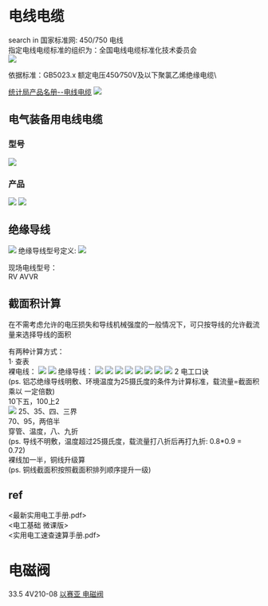 # 电线电缆
search in 国家标准网: 450/750 电线 \
指定电线电缆标准的组织为：全国电线电缆标准化技术委员会 \
![](../img/Snipaste_2024-07-12_08-12-03.png)

依据标准：GB5023.x 额定电压450∕750V及以下聚氯乙烯绝缘电缆\

[统计局产品名册--电线电缆](https://www.stats.gov.cn/sj/tjbz/tjypflml/2010/39/3909.html)
![](../img/Snipaste_2024-07-12_10-43-18.png)

## 电气装备用电线电缆
### 型号
![](../img/Snipaste_2024-07-12_11-25-39.png)
### 产品
![](../img/Snipaste_2024-07-12_11-29-33.png)
![](../img/Snipaste_2024-07-12_11-32-25.png)

## 绝缘导线
![](../img/Snipaste_2024-07-12_11-04-05.png)
绝缘导线型号定义:
![](../img/Snipaste_2024-07-12_11-05-03.png)

现场电线型号：\
RV AVVR	

## 截面积计算
在不需考虑允许的电压损失和导线机械强度的一般情况下，可只按导线的允许截流量来选择导线的面积

有两种计算方式：\
1· 查表 \
裸电线：
![](../img/Snipaste_2024-07-12_11-42-31.png)
![](../img/Snipaste_2024-07-12_11-43-13.png)
绝缘导线：
![](../img/Snipaste_2024-07-12_11-44-01.png)
![](../img/Snipaste_2024-07-12_11-44-29.png)
![](../img/Snipaste_2024-07-12_11-44-49.png)
![](../img/Snipaste_2024-07-12_11-48-04.png)
![](../img/Snipaste_2024-07-12_11-48-28.png)
![](../img/Snipaste_2024-07-12_11-48-43.png)
![](../img/Snipaste_2024-07-12_11-49-03.png)
![](../img/Snipaste_2024-07-12_11-49-26.png)
2 电工口诀\
(ps. 铝芯绝缘导线明敷、环境温度为25摄氏度的条件为计算标准，载流量=截面积 乘以 一定倍数) \
10下五，100上2\
![](../img/Snipaste_2024-07-12_11-54-12.png)
25、35、四、三界\
70、95，两倍半\
穿管、温度，八、九折\
(ps. 导线不明敷，温度超过25摄氏度，载流量打八折后再打九折: 0.8*0.9 = 0.72)\
裸线加一半，铜线升级算\
(ps. 铜线截面积按照截面积排列顺序提升一级)

## ref
<最新实用电工手册.pdf>\
<电工基础 微课版>\
<实用电工速查速算手册.pdf>

# 电磁阀
33.5 4V210-08 [以赛亚 电磁阀](https://item.taobao.com/item.htm?spm=a21n57.1.item.2.66ea1b92u2wZmA&priceTId=2150429817207644299582343e3bd4&utparam=%7B%22aplus_abtest%22:%22f069509970c538e5af0666f8014154d5%22%7D&id=550811168935&ns=1&abbucket=9)
